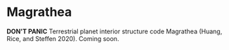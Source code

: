 # Magrathea
**DON'T PANIC**
Terrestrial planet interior structure code Magrathea (Huang, Rice, and Steffen 2020).  Coming soon.
